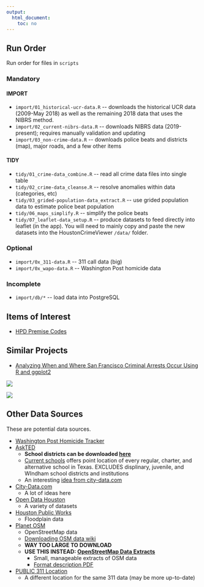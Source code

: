 ```yaml
---
output: 
  html_document: 
    toc: no
---
```


## Run Order
Run order for files in `scripts`

### Mandatory

#### IMPORT
* `import/01_historical-ucr-data.R` -- downloads the historical UCR data (2009-May 2018) as well as the remaining 2018 data that uses the NIBRS method.
* `import/02_current-nibrs-data.R` -- downloads NIBRS data (2019-present); requires manually validation and updating
* `import/03_non-crime-data.R` -- downloads police beats and districts (map), major roads, and a few other items

#### TIDY
* `tidy/01_crime-data_combine.R` -- read all crime data files into single table
* `tidy/02_crime-data_cleanse.R` -- resolve anomalies within data (categories, etc)
* `tidy/03_grided-population-data_extract.R` -- use grided population data to estimate police beat population
* `tidy/06_maps_simplify.R` -- simplify the police beats
* `tidy/07_leaflet-data_setup.R` -- produce datasets to feed directly into leaflet (in the app). You will need to mainly copy and paste the new datasets into the HoustonCrimeViewer `/data/` folder.

### Optional

* `import/0x_311-data.R` -- 311 call data (big)
* `import/0x_wapo-data.R` -- Washington Post homicide data

### Incomplete

* `import/db/*` -- load data into PostgreSQL

## Items of Interest
* [HPD Premise Codes](https://www.houstontx.gov/police/cs/beatpages/premise.htm)

## Similar Projects
* [Analyzing When and Where San Francisco Criminal Arrests Occur Using R and ggplot2](https://github.com/minimaxir/sf-arrests-when-where/blob/master/crime_data_sf.ipynb)

![](https://raw.githubusercontent.com/minimaxir/sf-arrests-when-where/fae38132108bd248f369682e361666f5750a307c/sf-arrest-when-2.png)

![](https://raw.githubusercontent.com/minimaxir/sf-arrests-when-where/fae38132108bd248f369682e361666f5750a307c/sf-arrest-when-4.png)

## Other Data Sources
These are potential data sources.

* [Washington Post Homicide Tracker](https://raw.githubusercontent.com/washingtonpost/data-homicides/master/homicide-data.csv)
* [AskTED](http://tea4avholly.tea.state.tx.us/tea.askted.web/Forms/Home.aspx)
    * __School districts can be downloaded [here](http://schoolsdata2-tea-texas.opendata.arcgis.com/datasets/e115fed14c0f4ca5b942dc3323626b1c_0)__
    * [Current schools](http://schoolsdata2-tea-texas.opendata.arcgis.com/datasets/059432fd0dcb4a208974c235e837c94f_0) offers point location of every regular, charter, and alternative school in Texas. EXCLUDES displinary, juvenile, and WIndham school districts and institutions
    * An interesting [idea from city-data.com](http://www.city-data.com/forum/houston/1927474-public-school-district-boundaries-houston-tx.html)
* [City-Data.com](http://www.city-data.com/city/Houston-Texas.html)
    * A lot of ideas here
* [Open Data Houston](http://data.houstontx.gov/dataset)
    * A variety of datasets
* [Houston Public Works](http://www.gims.houstontx.gov/PortalWS/MainPortal.aspx)
    * Floodplain data
* [Planet OSM](http://planet.openstreetmap.org/)
    * OpenStreetMap data
    * [Downloading OSM data wiki](https://wiki.openstreetmap.org/wiki/Downloading_data)
    * __WAY TOO LARGE TO DOWNLOAD__
    * __USE THIS INSTEAD: [OpenStreetMap Data Extracts](http://download.geofabrik.de/)__
        * Small, manageable extracts of OSM data
        * [Format description PDF](http://download.geofabrik.de/osm-data-in-gis-formats-free.pdf)
* [PUBLIC 311 Location](http://cohgis-mycity.opendata.arcgis.com/datasets/public-311-location)
    * A different location for the same 311 data (may be more up-to-date)
